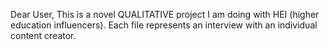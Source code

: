  Dear User, This is a novel QUALITATIVE  project I am doing with HEI (higher education influencers). Each file represents an interview with an individual content creator.

